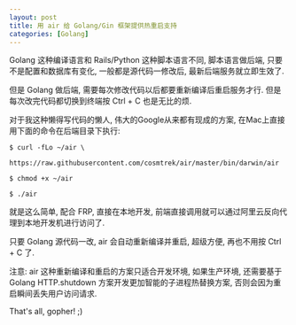 ```yaml
---
layout: post
title: 用 air 给 Golang/Gin 框架提供热重启支持
categories: [Golang]
---
```


Golang 这种编译语言和 Rails/Python 这种脚本语言不同, 脚本语言做后端, 只要不是配置和数据库有变化, 一般都是源代码一修改后, 最新后端服务就立即生效了.

但是 Golang 做后端, 需要每次修改代码以后都要重新编译后重启服务才行.
但是每次改完代码都切换到终端按 Ctrl + C 也是无比的烦.

对于我这种懒得写代码的懒人, 伟大的Google从来都有现成的方案, 在Mac上直接用下面的命令在后端目录下执行:

```shell
$ curl -fLo ~/air \
    https://raw.githubusercontent.com/cosmtrek/air/master/bin/darwin/air

$ chmod +x ~/air

$ ./air
```

就是这么简单, 配合 FRP, 直接在本地开发, 前端直接调用就可以通过阿里云反向代理到本地开发机进行访问了.

只要 Golang 源代码一改, air 会自动重新编译并重启, 超级方便, 再也不用按 Ctrl + C 了.

注意:  air 这种重新编译和重启的方案只适合开发环境, 如果生产环境, 还需要基于 Golang HTTP.shutdown 方案开发更加智能的子进程热替换方案, 否则会因为重启瞬间丢失用户访问请求.

That's all, gopher! ;)

